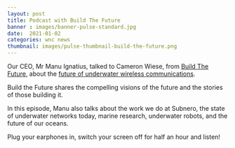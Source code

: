 ```yaml
---
layout: post
title: Podcast with Build The Future
banner : images/banner-pulse-standard.jpg
date:  2021-01-02
categories: wnc news
thumbnail: images/pulse-thumbnail-build-the-future.png
---
```


Our CEO, Mr Manu Ignatius, talked to Cameron Wiese, from [Build The Future](https://www.buildthefuturepodcast.com/), about the [future of underwater wireless communications](https://www.buildthefuturepodcast.com/episode/manu-ignatius-subnero).

Build the Future shares the compelling visions of the future and the stories of those building it.

In this episode, Manu also talks about the work we do at Subnero, the state of underwater networks today, marine research, underwater robots, and the future of our oceans.

Plug your earphones in, switch your screen off for half an hour and listen!
